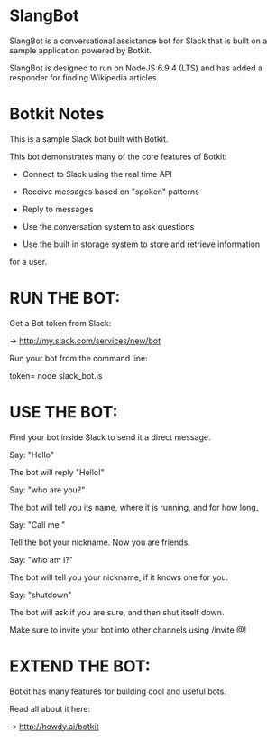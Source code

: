  # SlangBot
 
 SlangBot is a conversational assistance bot for Slack that is built on a sample application powered by Botkit.
  
 SlangBot is designed to run on NodeJS 6.9.4 (LTS) and has added a responder for finding Wikipedia articles.

 # Botkit Notes

 This is a sample Slack bot built with Botkit.

 This bot demonstrates many of the core features of Botkit:

 * Connect to Slack using the real time API

 * Receive messages based on "spoken" patterns

 * Reply to messages

 * Use the conversation system to ask questions

 * Use the built in storage system to store and retrieve information

 for a user.

 # RUN THE BOT:

 Get a Bot token from Slack:

 -> http://my.slack.com/services/new/bot

 Run your bot from the command line:

 token=<MY TOKEN> node slack_bot.js

 # USE THE BOT:

 Find your bot inside Slack to send it a direct message.

 Say: "Hello"

 The bot will reply "Hello!"

 Say: "who are you?"

 The bot will tell you its name, where it is running, and for how long.

 Say: "Call me <nickname>"

 Tell the bot your nickname. Now you are friends.

 Say: "who am I?"

 The bot will tell you your nickname, if it knows one for you.

 Say: "shutdown"

 The bot will ask if you are sure, and then shut itself down.

 Make sure to invite your bot into other channels using /invite @<my bot>!

 # EXTEND THE BOT:

 Botkit has many features for building cool and useful bots!

 Read all about it here:

 -> http://howdy.ai/botkit
